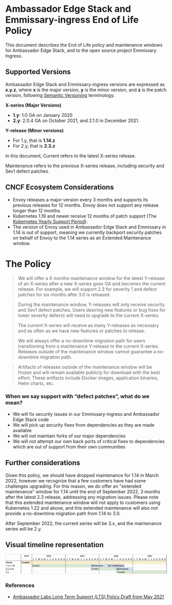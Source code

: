 # Ambassador Edge Stack and Emmissary-ingress End of Life Policy

This document describes the End of Life policy and maintenance windows for  Ambassador Edge Stack, and to the open source project Emmissary Ingress.

## Supported Versions

Ambassador Edge Stack and Emmissary-ingress versions are expressed as **x.y.z**, where **x** is the major version, **y** is the minor version, and **z** is the patch version, following [Semantic Versioning](https://semver.org/) terminology.

**X-series (Major Versions)**

- **1.y**: 1.0 GA on January 2020
- **2.y**: 2.0.4 GA on October 2021, and 2.1.0 in December 2021.

**Y-release (Minor versions)**

- For 1.y, that is **1.14.z**
- For 2.y, that is **2.3.z**

In this document, Current refers to the latest X-series release.

Maintenance refers to the previous X-series release, including security and Sev1 defect patches.

## CNCF Ecosystem Considerations

- Envoy releases a major version every 3 months and supports its previous releases for 12 months. Envoy does not support any release longer than 12 months.
- Kubernetes 1.19 and newer receive 12 months of patch support (The [Kubernetes Yearly Support Period](https://github.com/kubernetes/enhancements/blob/master/keps/sig-release/1498-kubernetes-yearly-support-period/README.md)).
- The version of Envoy used in Ambassador Edge Stack and Emmissary in 1.14 is out of support, meaning we currently backport security patches on behalf of Envoy to the 1.14 series as an Extended Maintenance window.

# The Policy

> We will offer a 6 months maintenance window for the latest Y-release of an X-series after a new X-series goes GA and becomes the current release. For example, we will support 2.3 for severity 1 and defect patches for six months after 3.0 is released.
> 

> During the maintenance window, Y-releases will only receive security and Sev1 defect patches. Users desiring new features or bug fixes for lower severity defects will need to upgrade to the current X-series.
> 

> The current X-series will receive as many Y-releases as necessary and as often as we have new features or patches to release.
> 

> We will always offer a no-downtime migration path for users transitioning from a maintenance Y-release to the current X-series. Releases outside of the maintenance window cannot guarantee a no-downtime migration path.
> 

> Artifacts of releases outside of the maintenance window will be frozen and will remain available publicly for download with the best effort. These artifacts include Docker images, application binaries, Helm charts, etc.
> 

### When we say support with “defect patches”, what do we mean?

- We will fix security issues in our Emmissary-ingress and Ambassador Edge Stack code
- We will pick up security fixes from dependencies as they are made
available
- We will not maintain forks of our major dependencies
- We will not attempt our own back ports of critical fixes to dependencies which are out of support from their own communities

## Further considerations

Given this policy, we should have dropped maintenance for 1.14 in March 2022, however we recognize that a few customers have had some challenges upgrading. For this reason, we do offer an "extended maintenance" window for 1.14 until the end of September 2022, 3 months after the latest 2.3 release, addressing any migration issues. Please note that this extended maintenance window will not apply to customers using Kubernetes 1.22 and above, and this extended maintenance will also not provide a no-downtime migration path from 1.14 to 3.0. 

After September 2022, the current series will be 3.x, and the maintenance series will be 2.y. 

## Visual timeline representation

![Timeline](../images/timeline.png)

### References

- [Ambassador Labs Long Term Support (LTS) Policy Draft from May 2021](https://docs.google.com/document/d/1bsJVHz8nBlbehhIKeBy53yUc-oPHlTAj5hK9Pruto7I/edit)